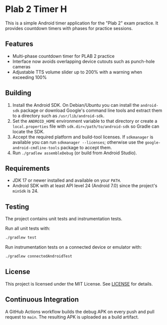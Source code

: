 # Plab 2 Timer H

This is a simple Android timer application for the "Plab 2" exam practice. It provides countdown timers with phases for practice sessions.

## Features

- Multi-phase countdown timer for PLAB 2 practice
- Interface now avoids overlapping device cutouts such as punch-hole cameras
- Adjustable TTS volume slider up to 200% with a warning when exceeding 100%

## Building

1. Install the Android SDK. On Debian/Ubuntu you can install the
   `android-sdk` package or download Google's command line tools and extract
   them to a directory such as `/usr/lib/android-sdk`.
2. Set the `ANDROID_HOME` environment variable to that directory or create a
   `local.properties` file with `sdk.dir=/path/to/android-sdk` so Gradle can
   locate the SDK.
3. Accept the required platform and build-tool licenses. If `sdkmanager` is
   available you can run `sdkmanager --licenses`; otherwise use the
   `google-android-cmdline-tools` package to accept them.
4. Run `./gradlew assembleDebug` (or build from Android Studio).

## Requirements

* JDK 17 or newer installed and available on your `PATH`.
* Android SDK with at least API level 24 (Android 7.0) since the
  project's `minSdk` is 24.

## Testing

The project contains unit tests and instrumentation tests.

Run all unit tests with:

```bash
./gradlew test
```

Run instrumentation tests on a connected device or emulator with:

```bash
./gradlew connectedAndroidTest
```

## License

This project is licensed under the MIT License. See [LICENSE](LICENSE) for details.

## Continuous Integration

A GitHub Actions workflow builds the debug APK on every push and pull request to `main`. The resulting APK is uploaded as a build artifact.

